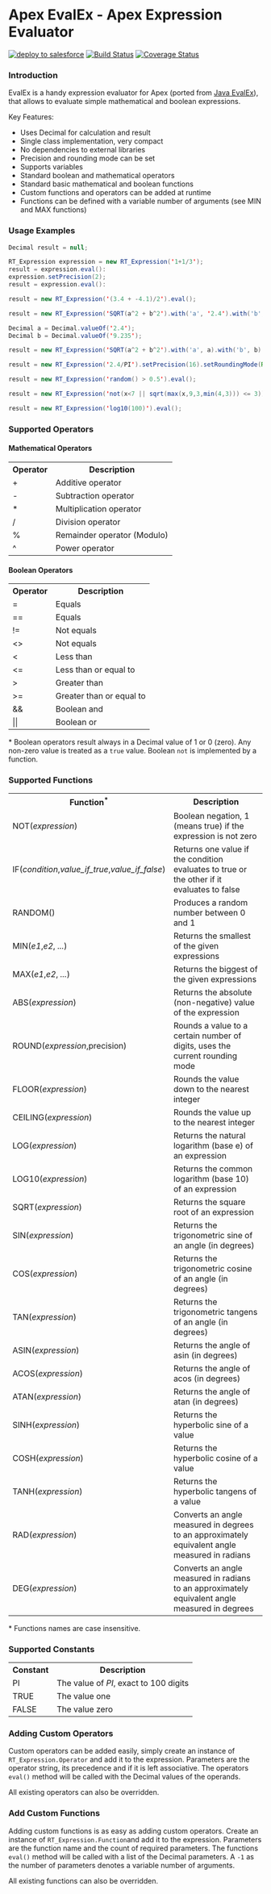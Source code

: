 # Apex EvalEx - Apex Expression Evaluator

[![deploy to salesforce](https://img.shields.io/badge/salesforce-deploy-blue.svg)](https://githubsfdeploy.herokuapp.com)
[![Build Status](https://img.shields.io/travis/jdcrensh/apex-evalex.svg?maxAge=600000)](https://travis-ci.org/jdcrensh/apex-evalex)
[![Coverage Status](https://img.shields.io/coveralls/jdcrensh/apex-evalex.svg?maxAge=600000)](https://coveralls.io/github/jdcrensh/apex-evalex?branch=master)

### Introduction

EvalEx is a handy expression evaluator for Apex (ported from [Java EvalEx](https://github.com/uklimaschewski/EvalEx)),
that allows to evaluate simple mathematical and boolean expressions.

Key Features:
- Uses Decimal for calculation and result
- Single class implementation, very compact
- No dependencies to external libraries
- Precision and rounding mode can be set
- Supports variables
- Standard boolean and mathematical operators
- Standard basic mathematical and boolean functions
- Custom functions and operators can be added at runtime
- Functions can be defined with a variable number of arguments (see MIN and MAX functions)


### Usage Examples

```java
Decimal result = null;

RT_Expression expression = new RT_Expression('1+1/3');
result = expression.eval():
expression.setPrecision(2);
result = expression.eval():

result = new RT_Expression('(3.4 + -4.1)/2').eval();

result = new RT_Expression('SQRT(a^2 + b^2').with('a', '2.4').with('b', '9.253').eval();

Decimal a = Decimal.valueOf('2.4');
Decimal b = Decimal.valueOf('9.235');

result = new RT_Expression('SQRT(a^2 + b^2').with('a', a).with('b', b).eval();

result = new RT_Expression('2.4/PI').setPrecision(16).setRoundingMode(RoundingMode.UP).eval();

result = new RT_Expression('random() > 0.5').eval();

result = new RT_Expression('not(x<7 || sqrt(max(x,9,3,min(4,3))) <= 3))').with('x', '22.9').eval();

result = new RT_Expression('log10(100)').eval();
```

### Supported Operators

#### Mathematical Operators

<table>
  <tr><th>Operator</th><th>Description</th></tr>
  <tr><td>+</td><td>Additive operator</td></tr>
  <tr><td>-</td><td>Subtraction operator</td></tr>
  <tr><td>*</td><td>Multiplication operator</td></tr>
  <tr><td>/</td><td>Division operator</td></tr>
  <tr><td>%</td><td>Remainder operator (Modulo)</td></tr>
  <tr><td>^</td><td>Power operator</td></tr>
</table>


#### Boolean Operators

<table>
  <tr><th>Operator</th><th>Description</th></tr>
  <tr><td>=</td><td>Equals</td></tr>
  <tr><td>==</td><td>Equals</td></tr>
  <tr><td>!=</td><td>Not equals</td></tr>
  <tr><td>&lt;&gt;</td><td>Not equals</td></tr>
  <tr><td>&lt;</td><td>Less than</td></tr>
  <tr><td>&lt;=</td><td>Less than or equal to</td></tr>
  <tr><td>&gt;</td><td>Greater than</td></tr>
  <tr><td>&gt;=</td><td>Greater than or equal to</td></tr>
  <tr><td>&amp;&amp;</td><td>Boolean and</td></tr>
  <tr><td>||</td><td>Boolean or</td></tr>
</table>

\* Boolean operators result always in a Decimal value of 1 or 0 (zero). Any non-zero value is treated as a `true`
value. Boolean `not` is implemented by a function.

### Supported Functions

<table>
  <tr><th>Function<sup>*</sup></th><th>Description</th></tr>
  <tr><td>NOT(<i>expression</i>)</td><td>Boolean negation, 1 (means true) if the expression is not zero</td></tr>
  <tr><td>IF(<i>condition</i>,<i>value_if_true</i>,<i>value_if_false</i>)</td><td>Returns one value if the condition evaluates to true or the other if it evaluates to false</td></tr>
  <tr><td>RANDOM()</td><td>Produces a random number between 0 and 1</td></tr>
  <tr><td>MIN(<i>e1</i>,<i>e2</i>, <i>...</i>)</td><td>Returns the smallest of the given expressions</td></tr>
  <tr><td>MAX(<i>e1</i>,<i>e2</i>, <i>...</i>)</td><td>Returns the biggest of the given expressions</td></tr>
  <tr><td>ABS(<i>expression</i>)</td><td>Returns the absolute (non-negative) value of the expression</td></tr>
  <tr><td>ROUND(<i>expression</i>,precision)</td><td>Rounds a value to a certain number of digits, uses the current rounding mode</td></tr>
  <tr><td>FLOOR(<i>expression</i>)</td><td>Rounds the value down to the nearest integer</td></tr>
  <tr><td>CEILING(<i>expression</i>)</td><td>Rounds the value up to the nearest integer</td></tr>
  <tr><td>LOG(<i>expression</i>)</td><td>Returns the natural logarithm (base e) of an expression</td></tr>
  <tr><td>LOG10(<i>expression</i>)</td><td>Returns the common logarithm (base 10) of an expression</td></tr>
  <tr><td>SQRT(<i>expression</i>)</td><td>Returns the square root of an expression</td></tr>
  <tr><td>SIN(<i>expression</i>)</td><td>Returns the trigonometric sine of an angle (in degrees)</td></tr>
  <tr><td>COS(<i>expression</i>)</td><td>Returns the trigonometric cosine of an angle (in degrees)</td></tr>
  <tr><td>TAN(<i>expression</i>)</td><td>Returns the trigonometric tangens of an angle (in degrees)</td></tr>
  <tr><td>ASIN(<i>expression</i>)</td><td>Returns the angle of asin (in degrees)</td></tr>
  <tr><td>ACOS(<i>expression</i>)</td><td>Returns the angle of acos (in degrees)</td></tr>
  <tr><td>ATAN(<i>expression</i>)</td><td>Returns the angle of atan (in degrees)</td></tr>
  <tr><td>SINH(<i>expression</i>)</td><td>Returns the hyperbolic sine of a value</td></tr>
  <tr><td>COSH(<i>expression</i>)</td><td>Returns the hyperbolic cosine of a value</td></tr>
  <tr><td>TANH(<i>expression</i>)</td><td>Returns the hyperbolic tangens of a value</td></tr>
  <tr><td>RAD(<i>expression</i>)</td><td>Converts an angle measured in degrees to an approximately equivalent angle measured in radians</td></tr>
  <tr><td>DEG(<i>expression</i>)</td><td>Converts an angle measured in radians to an approximately equivalent angle measured in degrees</td></tr>
</table>

\* Functions names are case insensitive.

### Supported Constants

<table>
  <tr><th>Constant</th><th>Description</th></tr>
  <tr><td>PI</td><td>The value of <i>PI</i>, exact to 100 digits</td></tr>
  <tr><td>TRUE</td><td>The value one</td></tr>
  <tr><td>FALSE</td><td>The value zero</td></tr>
</table>


### Adding Custom Operators

Custom operators can be added easily, simply create an instance of `RT_Expression.Operator` and add it to the expression.
Parameters are the operator string, its precedence and if it is left associative. The operators `eval()` method will be
called with the Decimal values of the operands.

All existing operators can also be overridden.

### Add Custom Functions

Adding custom functions is as easy as adding custom operators. Create an instance of `RT_Expression.Function`and add it to
the expression. Parameters are the function name and the count of required parameters. The functions `eval()` method
will be called with a list of the Decimal parameters. A `-1` as the number of parameters denotes a variable number of
arguments.

All existing functions can also be overridden.
